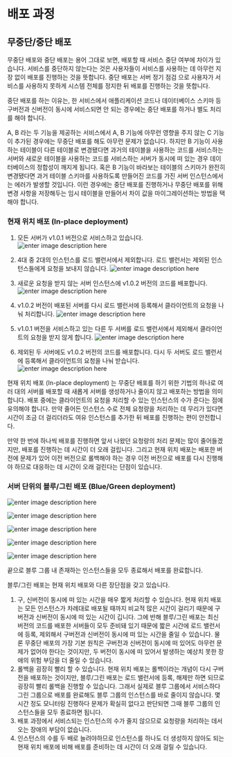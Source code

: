 # 배포 과정

## 무중단/중단 배포
무중단 배포와 중단 배포는 용어 그대로 보면, 배포할 때 서비스 중단 여부에 차이가 있습니다. 서비스를 중단하지 않는다는 것은 사용자들이 서비스를 사용하는 데 아무런 지장 없이 배포를 진행하는 것을 뜻합니다. 중단 배포는 서버 정기 점검 으로 사용자가 서비스를 사용하지 못하게 시스템 전체를 정지한 뒤 배포를 진행하는 것을 뜻합니다.

중단 배포를 하는 이유는, 한 서비스에서 애플리케이션 코드나 데이터베이스 스키마 등 구버전과 신버전이 동시에 서비스되면 안 되는 경우에는 중단 배포를 하거나 별도 처리를 해야 합니다. 

A, B 라는 두 기능을 제공하는 서비스에서 A, B 기능에 아무런 영향을 주지 않는 C 기능이 추가된 경우에는 무중단 배포를 해도 아무런 문제가 없습니다. 하지만 B 기능이 사용하는 테이블이 다른 테이블로 변경됐다면 과거의 테이블을 사용하는 코드를 서비스하는 서버와 새로운 테이블을 사용하는 코드를 서비스하는 서버가 동시에 떠 있는 경우 데이터베이스의 정합성이 깨지게 됩니다. 혹은 B 기능이 바라보는 테이블의 스키마가 완전히 변경됐다면 과거 테이블 스키마를 사용하도록 만들어진 코드를 가진 서버 인스턴스에서는 에러가 발생할 것입니다. 이런 경우에는 중단 배포를 진행하거나 무중단 배포를 위해 변경 사항을 저장해두는 임시 테이블을 만들어서 차이 값을 마이그레이션하는 방법을 택해야 합니다.

### 현재 위치 배포 (In-place deployment)

1. 모든 서버가 v1.0.1 버전으로 서비스하고 있습니다.
![enter image description here](https://camo.githubusercontent.com/8513225fc7b6c8f136a836635a42e2d162f66494/68747470733a2f2f706f737466696c65732e707374617469632e6e65742f4d6a41784f5441304d444e664d6a67792f4d4441784e5455304d6a677a4d4455774e54677a2e4f7765494558714274415465676757337950584e566f79656c595a6a616e57686f48453977534c70395059672e6a6f7251636f77486863306d335a5556716c4248785579752d336134775736426a434e47653158554b4677672e504e472e6e696e616e756e672f696e2d706c616365312e706e673f747970653d77373733)

2. 4대 중 2대의 인스턴스를 로드 밸런서에서 제외합니다. 로드 밸런서는 제외된 인스턴스들에게 요청을 보내지 않습니다.
![enter image description here](https://camo.githubusercontent.com/07257f52ec810c13c03b670645fa1463fdf720dd/68747470733a2f2f706f737466696c65732e707374617469632e6e65742f4d6a41784f5441304d444e664f5445672f4d4441784e5455304d6a677a4d4455774e5467342e53386e50727a646f4365386f4c32732d643553334a525f4e574e4368495651446f643976706d6d4b534551672e677070447354636464545f6d4b39505a7850645a30774e5f5a58694845553965534a3269676b3765724234672e504e472e6e696e616e756e672f696e2d706c616365322e706e673f747970653d77373733)

3. 새로운 요청을 받지 않는 서버 인스턴스에 v1.0.2 버전의 코드를 배포합니다.
![enter image description here](https://camo.githubusercontent.com/37378acb70444f5479617ecc14462735c034e0a9/68747470733a2f2f706f737466696c65732e707374617469632e6e65742f4d6a41784f5441304d444e664d546b332f4d4441784e5455304d6a677a4d4455774e5467322e4973525450614c5342444c6f3556496d49513535677345544f7231556b62334844524b64584c73454c4873672e50737333344235757638516558635357313667436d7361427143464357663268734139427262582d5a724d672e504e472e6e696e616e756e672f696e2d706c616365332e706e673f747970653d77373733)

4. v1.0.2 버전이 배포된 서버를 다시 로드 밸런서에 등록해서 클라이언트의 요청을 나눠 처리합니다.
![enter image description here](https://camo.githubusercontent.com/d437f34ec59948c98ac155f5d528f3e6a64eee68/68747470733a2f2f706f737466696c65732e707374617469632e6e65742f4d6a41784f5441304d444e664f4445672f4d4441784e5455304d6a677a4d4455774e5467352e355466667465517336322d625749686c54445474686e794c4a4b4f7056396435786e4e62466b74374a7030672e444f74716369735a55344245483239476c37544337476c477a725467684a66754d696e68525a4944523863672e504e472e6e696e616e756e672f696e2d706c616365342e706e673f747970653d77373733)

5. v1.0.1 버전을 서비스하고 있는 다른 두 서버를 로드 밸런서에서 제외해서 클라이언트의 요청을 받지 않게 합니다.
![enter image description here](https://camo.githubusercontent.com/7a9304b5edaa1e125f5a3112c50fcb0c09a36084/68747470733a2f2f706f737466696c65732e707374617469632e6e65742f4d6a41784f5441304d444e664e7a6b672f4d4441784e5455304d6a677a4d4455774e5467332e36553063505354776a6d574a6870463167656778497564794f726b5932455773466955686f63516c39396f672e43626336567842306c706f616a42325356434b4f4d7553466c7349716b41626d68494b6b727a3448626334672e504e472e6e696e616e756e672f696e2d706c616365352e706e673f747970653d77373733)

6. 제외된 두 서버에도 v1.0.2 버전의 코드를 배포합니다. 다시 두 서버도 로드 밸런서에 등록해서 클라이언트의 요청을 나눠 받습니다. 
![enter image description here](https://camo.githubusercontent.com/cab2394963e41c7d50ef6007ff22e79a769de068/68747470733a2f2f706f737466696c65732e707374617469632e6e65742f4d6a41784f5441304d444e664d5463352f4d4441784e5455304d6a677a4d4455774e546b302e5f387255512d7250386b7a30615a465563475039307654666a327a77636241463038754c663856364b4d59672e4363442d39783263764e2d526935454f37487744714e6b5879427a76424332566d5039346e474e67336459672e504e472e6e696e616e756e672f696e2d706c616365362e706e673f747970653d77373733)

현재 위치 배포 (In-place deployment) 는 무중단 배포를 하기 위한 기법의 하나로 여러 대의 서버를 배포할 때 새롭게 서버를 생성하거나 줄이지 않고 배포하는 방법을 의미합니다. 배포 중에는 클라이언트의 요청을 처리할 수 있는 인스턴스의 수가 준다는 점에 유의해야 합니다. 만약 줄어든 인스턴스 수로 전체 요청량을 처리하는 데 무리가 있다면 시간이 조금 더 걸리더라도 여유 인스턴스를 추가한 뒤 배포를 진행하는 편이 안전합니다. 

만약 한 번에 하나씩 배포를 진행하면 앞서 나왔던 요청량의 처리 문제는 많이 줄어들겠지만, 배포를 진행하는 데 시간이 더 오래 걸립니다. 그리고 현재 위치 배포는 배포한 버전에 문제가 있어 이전 버전으로 롤백해야 하는 경우 이전 버전으로 배포를 다시 진행해야 하므로 대응하는 데 시간이 오래 걸린다는 단점이 있습니다. 

### 서버 단위의 블루/그린 배포 (Blue/Green deployment)

![enter image description here](https://camo.githubusercontent.com/06667752db721c4b284e421043a5d5685cfa774b/68747470733a2f2f706f737466696c65732e707374617469632e6e65742f4d6a41784f5441304d4452664d7941672f4d4441784e5455304d7a55334d444d794d5449302e5f5049494e6f64624d3151697379417633636765726a2d6d3136746f5638426463565862787553585f416b672e577458367a456853477a733264777136515a656d4b6b6d796752594a4b6534794c3156554f4c4d39444e55672e504e472e6e696e616e756e672f626c75653a677265656e5f312e706e673f747970653d77373733)

![enter image description here](https://camo.githubusercontent.com/156d9f2469a1ae8160bcdf27d1dfb9817c90339b/68747470733a2f2f706f737466696c65732e707374617469632e6e65742f4d6a41784f5441304d4452664d54597a2f4d4441784e5455304d7a55334d444d794d5449322e7761686239375843534552546943325a76725253304e4848575a5567374d37514a576a7353694153575951672e4e675678506b4444566d326972483834414c71527465546369375f4e645875545542446e2d77774b536b30672e504e472e6e696e616e756e672f626c75653a677265656e5f322e706e673f747970653d77373733)

![enter image description here](https://camo.githubusercontent.com/b030ea8dd69734e887abae62089198671b5c37e0/68747470733a2f2f706f737466696c65732e707374617469632e6e65742f4d6a41784f5441304d4452664d5463342f4d4441784e5455304d7a55334d444d794d5449332e47776f445466627851416873635252646333664c52737168715a6f61506c3766696c7a412d496b63386e38672e61465559756f745f4974626178613768556f564448325756494e4134574a335764394530574950636c3638672e504e472e6e696e616e756e672f626c75653a677265656e5f332e706e673f747970653d77373733)

![enter image description here](https://camo.githubusercontent.com/88e58b76f7b796194657caf178986f62e6f87bd8/68747470733a2f2f706f737466696c65732e707374617469632e6e65742f4d6a41784f5441304d4452664d5463782f4d4441784e5455304d7a55334d444d794d544d772e475534703856437567714767516a7774734c656d413246324a635a526b787062597949746a496f4f616355672e646870425250564a5170513938453968374665626f4b6f4e5939613830584f6e5038595234442d65594938672e504e472e6e696e616e756e672f626c75653a677265656e5f342e706e673f747970653d77373733)

![enter image description here](https://camo.githubusercontent.com/b8e6f74f4f3d77481865050202d46ff223bd4539/68747470733a2f2f706f737466696c65732e707374617469632e6e65742f4d6a41784f5441304d4452664d6a67312f4d4441784e5455304d7a55334d444d794d5449342e2d7759303934534f697878307461735a7a62795a6c5161465364326f78756e714f77456a6b2d4e4558676f672e4d33353643367233723730713450724c794c46564c686b514a726445654e326c5f7a75426654494d793538672e504e472e6e696e616e756e672f626c75653a677265656e5f352e706e673f747970653d77373733)

끝으로 블루 그룹 내 존재하는 인스턴스들을 모두 종료해서 배포를 완료합니다.

블루/그린 배포는 현재 위치 배포와 다른 장단점을 갖고 있습니다.

1. 구, 신버전이 동시에 떠 있는 시간을 매우 짧게 처리할 수 있습니다. 현재 위치 배포는 모든 인스턴스가 차례대로 배포될 때까지 비교적 많은 시간이 걸리기 때문에 구버전과 신버전이 동시에 떠 있는 시간이 깁니다. 그에 반해 블루/그린 배포는 최신 버전의 코드를 배포한 서버들이 모두 준비돼 있기 때문에 짧은 시간에 로드 밸런서에 등록, 제외해서 구버전과 신버전이 동시에 떠 있는 시간을 줄일 수 있습니다. 물론 무중단 배포의 가장 기본 원칙은 구버전과 신버전이 동시에 떠 있어도 아무런 문제가 없어야 한다는 것이지만, 두 버전이 동시에 떠 있어서 발생하는 예상치 못한 장애의 위험 부담을 더 줄일 수 있습니다.
2. 롤백을 굉장히 빨리 할 수 있습니다. 현재 위치 배포는 롤백이라는 개념이 다시 구버전을 배포하는 것이지만, 블루/그린 배포는 로드 밸런서에 등록, 해제만 하면 되므로 굉장히 빨리 롤백을 진행할 수 있습니다. 그래서 실제로 블루 그룹에서 서비스하다 그린 그룹으로 배포를 완료해도 블루 그룹의 인스턴스를 바로 줄이지 않습니다. 몇 시간 정도 모니터링 진행하다 문제가 확실히 없다고 판단되면 그때 블루 그룹의 인스턴스들을 모두 종료하면 됩니다.
3. 배포 과정에서 서비스되는 인스턴스의 수가 줄지 않으므로 요청량을 처리하는 데서 오는 장애의 부담이 없습니다. 
4. 인스턴스의 수를 두 배로 늘려야하므로 인스턴스를 하나도 더 생성하지 않아도 되는 현재 위치 배포에 비해 배포를 준비하는 데 시간이 더 오래 걸릴 수 있습니다.

<!--stackedit_data:
eyJoaXN0b3J5IjpbLTEyMDA2MzczMDEsMTA4OTIzMTczMV19
-->